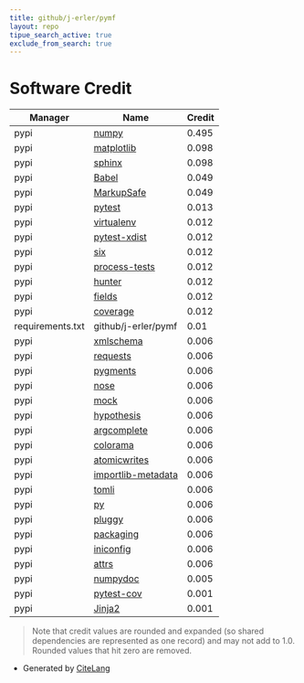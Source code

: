 ```yaml
---
title: github/j-erler/pymf
layout: repo
tipue_search_active: true
exclude_from_search: true
---
```

# Software Credit

|Manager|Name|Credit|
|-------|----|------|
|pypi|[numpy](https://www.numpy.org)|0.495|
|pypi|[matplotlib](https://matplotlib.org)|0.098|
|pypi|[sphinx](https://www.sphinx-doc.org/)|0.098|
|pypi|[Babel](https://pypi.org/project/Babel)|0.049|
|pypi|[MarkupSafe](https://pypi.org/project/MarkupSafe)|0.049|
|pypi|[pytest](https://docs.pytest.org/en/latest/)|0.013|
|pypi|[virtualenv](https://virtualenv.pypa.io/)|0.012|
|pypi|[pytest-xdist](https://pypi.org/project/pytest-xdist)|0.012|
|pypi|[six](https://pypi.org/project/six)|0.012|
|pypi|[process-tests](https://pypi.org/project/process-tests)|0.012|
|pypi|[hunter](https://pypi.org/project/hunter)|0.012|
|pypi|[fields](https://pypi.org/project/fields)|0.012|
|pypi|[coverage](https://pypi.org/project/coverage)|0.012|
|requirements.txt|github/j-erler/pymf|0.01|
|pypi|[xmlschema](https://pypi.org/project/xmlschema)|0.006|
|pypi|[requests](https://pypi.org/project/requests)|0.006|
|pypi|[pygments](https://pypi.org/project/pygments)|0.006|
|pypi|[nose](https://pypi.org/project/nose)|0.006|
|pypi|[mock](https://pypi.org/project/mock)|0.006|
|pypi|[hypothesis](https://pypi.org/project/hypothesis)|0.006|
|pypi|[argcomplete](https://pypi.org/project/argcomplete)|0.006|
|pypi|[colorama](https://pypi.org/project/colorama)|0.006|
|pypi|[atomicwrites](https://pypi.org/project/atomicwrites)|0.006|
|pypi|[importlib-metadata](https://pypi.org/project/importlib-metadata)|0.006|
|pypi|[tomli](https://pypi.org/project/tomli)|0.006|
|pypi|[py](https://pypi.org/project/py)|0.006|
|pypi|[pluggy](https://pypi.org/project/pluggy)|0.006|
|pypi|[packaging](https://pypi.org/project/packaging)|0.006|
|pypi|[iniconfig](https://pypi.org/project/iniconfig)|0.006|
|pypi|[attrs](https://pypi.org/project/attrs)|0.006|
|pypi|[numpydoc](https://numpydoc.readthedocs.io)|0.005|
|pypi|[pytest-cov](https://github.com/pytest-dev/pytest-cov)|0.001|
|pypi|[Jinja2](https://palletsprojects.com/p/jinja/)|0.001|


> Note that credit values are rounded and expanded (so shared dependencies are represented as one record) and may not add to 1.0. Rounded values that hit zero are removed.


- Generated by [CiteLang](https://github.com/vsoch/citelang)
